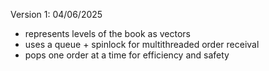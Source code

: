 Version 1:
04/06/2025
- represents levels of the book as vectors 
- uses a queue + spinlock for multithreaded order receival
- pops one order at a time for efficiency and safety